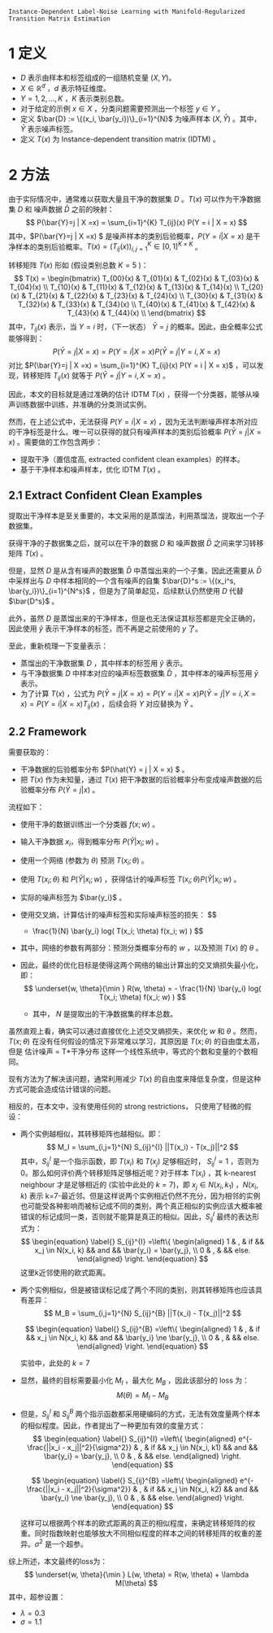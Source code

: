 `Instance-Dependent Label-Noise Learning with Manifold-Regularized Transition Matrix Estimation`

# 1 定义

+ $D$ 表示由样本和标签组成的一组随机变量 $(X, Y)$。
+ $X \in \mathbb{R}^d$ ，$d$ 表示特征维度。
+ $Y = {1, 2, ..., K}$ ，$K$ 表示类别总数。
+ 对于给定的示例 $x \in X$ ，分类问题需要预测出一个标签 $y \in Y$ 。
+ 定义 $\bar{D} := \{(x_i, \bar{y_i})\}_{i=1}^{N}$ 为噪声样本 $(X, \bar{Y})$ 。其中，$\bar{Y}$ 表示噪声标签。
+ 定义 $T(x)$ 为 Instance-dependent transition matrix (IDTM) 。



# 2 方法

由于实际情况中，通常难以获取大量且干净的数据集 $D$ 。$T(x)$ 可以作为干净数据集 $D$ 和 噪声数据 $\bar{D}$ 之前的映射：
$$
P(\bar{Y}=j | X =x) = \sum_{i=1}^{K} T_{ij}(x) P(Y = i | X = x)
$$
其中，$P(\bar{Y}=j | X =x) $ 是噪声样本的类别后验概率，$P(Y = i | X = x)$ 是干净样本的类别后验概率。$T(x) = (T_{ij}(x))_{i,j=1}^{K} \in [0, 1] ^ {K \times K}$ 。

转移矩阵 $T(x)$ 形如 (假设类别总数 $K = 5$ )：
$$
T(x) = 
\begin{bmatrix}
T_{00}(x) & T_{01}(x) & T_{02}(x)  & T_{03}(x)  & T_{04}(x) \\
T_{10}(x) & T_{11}(x) & T_{12}(x)  & T_{13}(x)  & T_{14}(x) \\
T_{20}(x) & T_{21}(x) & T_{22}(x)  & T_{23}(x)  & T_{24}(x) \\
T_{30}(x) & T_{31}(x) & T_{32}(x)  & T_{33}(x)  & T_{34}(x) \\
T_{40}(x) & T_{41}(x) & T_{42}(x)  & T_{43}(x)  & T_{44}(x) \\
\end{bmatrix}
$$
其中，$T_{ij}(x)$ 表示，当 $Y = i$ 时，（下一状态） $\bar{Y} = j$ 的概率。因此，由全概率公式能够得到：
$$
P(\bar{Y} = j | X = x) = P(Y = i | X = x) P(\bar{Y} = j | Y=i, X=x)
$$
对比 $P(\bar{Y}=j | X =x) = \sum_{i=1}^{K} T_{ij}(x) P(Y = i | X = x)$ ，可以发现，转移矩阵 $T_{ij}(x)$ 就等于 $P(\bar{Y} = j | Y=i, X=x)$ 。

因此，本文的目标就是通过准确的估计 IDTM  $T(x)$ ，获得一个分类器，能够从噪声训练数据中训练，并准确的分类测试实例。

然而，在上述公式中，无法获得 $P(Y = i | X = x)$ ，因为无法判断噪声样本所对应的干净标签是什么。唯一可以获得的就只有噪声样本的类别后验概率 $P(\bar{Y} = j | X = x)$ 。需要做的工作包含两步：

+ 提取干净（置信度高, extracted confident clean examples）的样本。
+ 基于干净样本和噪声样本，优化 IDTM $T(x)$ 。



## 2.1 Extract Confident Clean Examples

提取出干净样本是至关重要的，本文采用的是蒸馏法，利用蒸馏法，提取出一个子数据集。

获得干净的子数据集之后，就可以在干净的数据 $D$ 和 噪声数据 $\bar{D}$ 之间来学习转移矩阵 $T(x)$ 。

但是，显然 $D$ 是从含有噪声的数据集 $\bar{D}$ 中蒸馏出来的一个子集，因此还需要从 $\bar{D}$ 中采样出与 $D$ 中样本相同的一个含有噪声的自集 $\bar{D}^s := \{(x_i^s, \bar{y_i})\}_{i=1}^{N^s}$ ，但是为了简单起见，后续默认仍然使用 $D$ 代替 $\bar{D^s}$ 。

此外，虽然 $D$ 是蒸馏出来的干净样本，但是也无法保证其标签都是完全正确的，因此使用 $\hat{y}$ 表示干净样本的标签，而不再是之前使用的 $y$ 了。

至此，重新梳理一下变量表示：

+ 蒸馏出的干净数据集 $D$ ，其中样本的标签用 $\hat{y}$ 表示。
+ 与干净数据集 $D$ 中样本对应的噪声标签数据集 $\bar{D}$ ，其中样本的噪声标签用 $\bar{y}$ 表示。
+ 为了计算 $T(x)$ ，公式为 $P(\bar{Y} = j | X = x) = P(Y = i | X = x) P(\bar{Y} = j | Y=i, X=x) = P(Y = i | X = x) T_{ij}(x)$  ，后续会将 $Y$ 对应替换为 $\hat{Y}$ 。

## 2.2 Framework

需要获取的：

+ 干净数据的后验概率分布 $P(\hat{Y} = j | X = x) $ 。
+ 把 $T(x)$ 作为未知量，通过 $T(x)$ 把干净数据的后验概率分布变成噪声数据的后验概率分布 $P(\bar{Y} = j | x)$ 。

流程如下：

+ 使用干净的数据训练出一个分类器 $f(x; w)$ 。

+ 输入干净数据 $x_i$，得到概率分布 $P(\hat{Y} | x_i;w)$ 。

+ 使用一个网络 (参数为 $\theta$) 预测 $T(x_i; \theta)$ 。

+ 使用 $T(x_i; \theta)$ 和 $P(\hat{Y} | x_i;w)$ ，获得估计的噪声标签 $T(x_i; \theta) P(\hat{Y} | x_i;w)$ 。

+ 实际的噪声标签为 $\bar{y_i}$ 。

+ 使用交叉熵，计算估计的噪声标签和实际噪声标签的损失：
  $$
  - \frac{1}{N} \bar{y_i} log( T(x_i; \theta) f(x_i; w) )
  $$

+ 其中，网络的参数有两部分：预测分类概率分布的 $w$ ，以及预测 $T(x)$ 的 $\theta$ 。

+ 因此，最终的优化目标是使得这两个网络的输出计算出的交叉熵损失最小化，即：
  $$
  \underset{w, \theta}{\min } R(w, \theta) = - \frac{1}{N} \bar{y_i} log( T(x_i; \theta) f(x_i; w) )
  $$

  + 其中， $N$ 是提取出的干净数据集的样本总数。

虽然直观上看，确实可以通过直接优化上述交叉熵损失，来优化 $w$ 和 $\theta$ 。然而，$T(x; \theta)$ 在没有任何假设的情况下非常难以学习，其原因是 $T(x; \theta)$ 的自由度太高，但是 估计噪声 = T*干净分布 这样一个线性系统中，等式的个数和变量的个数相同。

现有方法为了解决该问题，通常利用减少 $T(x)$ 的自由度来降低复杂度，但是这种方式可能会造成估计错误的问题。

相反的，在本文中，没有使用任何的 strong restrictions， 只使用了轻微的假设：

+ 两个实例越相似，其转移矩阵也越相似。即：
  $$
  M_I = \sum_{i,j=1}^{N} S_{ij}^{I} ||T(x_i) - T(x_j)||^2
  $$
  其中，$S_{ij}^{I}$ 是一个指示函数，即 $T(x_i)$ 和 $T(x_j)$ 足够相近时， $S_{ij}^{I} = 1$ ，否则为0。那么如何评价两个转移矩阵足够相近呢？对于样本 $T(x_i)$ ，其 k-nearest neighbour 才是足够相近的 (实验中此处的 $k = 7$)，即 $x_j \in N(x_i, k_1)$ ，$N(x_i, k)$ 表示 k=7-最近邻。但是这样说两个实例相近仍然不充分，因为相邻的实例也可能受各种影响而被标记成不同的类别，两个真正相似的实例应该大概率被错误的标记成同一类，否则就不能算是真正的相似。因此，$S_{ij}^{I}$ 最终的表达形式为：
  $$
  \begin{equation}
  \label{}
  S_{ij}^{I} =\left\{
  \begin{aligned}
  1 & , & if &&  x_j \in N(x_i, k) && and && \bar{y_i} = \bar{y_j}, \\
  0 & , & && else.
  \end{aligned}
  \right.
  \end{equation}
  $$
  这里k近邻使用的欧式距离。

+ 两个实例相似，但是被错误标记成了两个不同的类别，则其转移矩阵也应该具有差异：
  $$
  M_B = \sum_{i,j=1}^{N} S_{ij}^{B} ||T(x_i) - T(x_j)||^2
  $$

  $$
  \begin{equation}
  \label{}
  S_{ij}^{B} =\left\{
  \begin{aligned}
  1 & , & if &&  x_j \in N(x_i, k) && and && \bar{y_i} \ne \bar{y_j}, \\
  0 & , & && else.
  \end{aligned}
  \right.
  \end{equation}
  $$

  实验中，此处的 $k = 7$

+ 显然，最终的目标需要最小化 $M_I$ ，最大化 $M_B$ ，因此该部分的 loss 为：
  $$
  M(\theta) = M_I - M_B
  $$

+ 但是，$S_{ij}^{I}$ 和 $S_{ij}^{B}$ 两个指示函数都采用硬编码的方式，无法有效度量两个样本的相似程度。因此，作者提出了一种更加有效的度量方式：
  $$
  \begin{equation}
  \label{}
  S_{ij}^{I} =\left\{
  \begin{aligned}
  e^{-\frac{||x_i - x_j||^2}{\sigma^2}} & , & if &&  x_j \in N(x_i, k1) && and && \bar{y_i} = \bar{y_j}, \\
  0 & , & && else.
  \end{aligned}
  \right.
  \end{equation}
  $$

  $$
  \begin{equation}
  \label{}
  S_{ij}^{B} =\left\{
  \begin{aligned}
  e^{-\frac{||x_i - x_j||^2}{\sigma^2}} & , & if &&  x_j \in N(x_i, k2) && and && \bar{y_i} \ne \bar{y_j}, \\
  0 & , & && else.
  \end{aligned}
  \right.
  \end{equation}
  $$

  这样可以根据两个样本的欧式距离的真正的相似程度，来确定转移矩阵的权重。同时指数映射也能够放大不同相似程度的样本之间的转移矩阵的权重的差异。$\sigma^2$ 是一个超参。

综上所述，本文最终的loss为：
$$
\underset{w, \theta}{\min } L(w, \theta) = R(w, \theta) + \lambda M(\theta)
$$
其中，超参设置：

+ $\lambda = 0.3$
+ $\sigma = 1.1$

